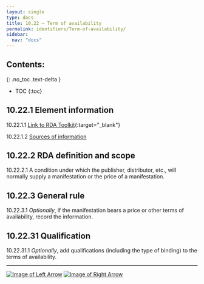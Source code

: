 ```yaml
---
layout: single
type: docs
title: 10.22 — Term of availability
permalink: identifiers/Term-of-availability/
sidebar:
  nav: "docs"
---
```


## Contents:
{: .no_toc .text-delta }

- TOC
{:toc}

## 10.22.1 Element information

<a name="10.22.1.1">10.22.1.1</a> [Link to RDA Toolkit](https://beta.rdatoolkit.org/Content/Index?externalId=en-US_ala-496cc498-87a3-329f-9560-7f16668a6cd5){:target="_blank"}

<a name="10.22.1.2">10.22.1.2</a> [Sources of information](/DCRMR/identifiers/#10011-sources-of-information)

## 10.22.2 RDA definition and scope

<a name="10.22.2.1">10.22.2.1</a> A condition under which the publisher, distributor, etc., will normally supply a manifestation or the price of a manifestation.

## 10.22.3 General rule

<a name="10.22.3.1">10.22.3.1</a> *Optionally*, if the manifestation bears a price or other terms of availability, record the information. 

## 10.22.31 Qualification

<a name="10.22.31.1">10.22.31.1</a> *Optionally*, add qualifications (including the type of binding) to the terms of availability.

---

[![Image of Left Arrow](https://rbms-bsc.github.io/DCRMR/assets/pictures/navigation/Arrow_Left.png "10.21 — Fingerprint")](/DCRMR/identifiers/Fingerprint/) [![Image of Right Arrow](https://rbms-bsc.github.io/DCRMR/assets/pictures/navigation/Arrow_Right.png "10.23 — Note on identifier for manifestation")](/DCRMR/identifiers/Note-on-identifier-for-manifestation/)